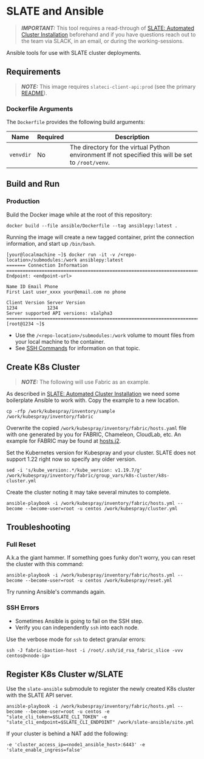# SLATE and Ansible

> **_IMPORTANT:_** This tool requires a read-through of [SLATE: Automated Cluster Installation](https://slateci.io/docs/cluster/automated/prerequisites.html) beforehand and if you have questions reach out to the team via SLACK, in an email, or during the working-sessions.

Ansible tools for use with SLATE cluster deployments.

## Requirements

> **_NOTE:_** This image requires `slateci-client-api:prod` (see the primary [README](/README.md)).

### Dockerfile Arguments

The `Dockerfile` provides the following build arguments:

| Name      | Required | Description                                                                                         |
|-----------|----------|-----------------------------------------------------------------------------------------------------|
| `venvdir` | No       | The directory for the virtual Python environment If not specified this will be set to `/root/venv`. |

## Build and Run

### Production

Build the Docker image while at the root of this repository:

```shell
docker build --file ansible/Dockerfile --tag ansiblepy:latest .
```

Running the image will create a new tagged container, print the connection information, and start up `/bin/bash`.

```shell
[your@localmachine ~]$ docker run -it -v /<repo-location>/submodules:/work ansiblepy:latest
======= Connection Information ========================================================================
Endpoint: <endpoint-url>

Name ID Email Phone
First Last user_xxxx your@email.com no phone

Client Version Server Version
1234           1234          
Server supported API versions: v1alpha3
=======================================================================================================
[root@1234 ~]$
```

* Use the `/<repo-location>/submodules:/work` volume to mount files from your local machine to the container.
* See [SSH Commands](/README.md#ssh-commands) for information on that topic.

## Create K8s Cluster

> **_NOTE:_** The following will use Fabric as an example.

As described in [SLATE: Automated Cluster Installation](https://slateci.io/docs/cluster/automated/prerequisites.html) we need some boilerplate Ansible to work with. Copy the example to a new location.

```shell
cp -rfp /work/kubespray/inventory/sample /work/kubespray/inventory/fabric
```

Overwrite the copied `/work/kubespray/inventory/fabric/hosts.yaml` file with one generated by you for FABRIC, Chameleon, CloudLab, etc. An example for FABRIC may be found at [hosts.j2](https://github.com/adamhgriffith-uofu/fabric-testbed-api/blob/main/ansible/hosts.j2).

Set the Kubernetes version for Kubespray and your cluster. SLATE does not support 1.22 right now so specify any older version.

```shell
sed -i 's/kube_version:.*/kube_version: v1.19.7/g' /work/kubespray/inventory/fabric/group_vars/k8s-cluster/k8s-cluster.yml
```

Create the cluster noting it may take several minutes to complete.

```shell
ansible-playbook -i /work/kubespray/inventory/fabric/hosts.yml --become --become-user=root -u centos /work/kubespray/cluster.yml
```
## Troubleshooting

### Full Reset

A.k.a the giant hammer. If something goes funky don't worry, you can reset the cluster with this command:

```shell
ansible-playbook -i /work/kubespray/inventory/fabric/hosts.yml --become --become-user=root -u centos /work/kubespray/reset.yml
```

Try running Ansible's commands again.

### SSH Errors

* Sometimes Ansible is going to fail on the SSH step.
* Verify you can independently `ssh` into each node.

Use the verbose mode for `ssh` to detect granular errors:

```shell
ssh -J fabric-bastion-host -i /root/.ssh/id_rsa_fabric_slice -vvv centos@<node-ip>
```

## Register K8s Cluster w/SLATE

Use the `slate-ansible` submodule to register the newly created K8s cluster with the SLATE API server.

```shell
ansible-playbook -i /work/kubespray/inventory/fabric/hosts.yml --become --become-user=root -u centos -e "slate_cli_token=$SLATE_CLI_TOKEN" -e "slate_cli_endpoint=$SLATE_CLI_ENDPOINT" /work/slate-ansible/site.yml
```

If your cluster is behind a NAT add the following:

```shell
-e 'cluster_access_ip=<node1_ansible_host>:6443' -e 'slate_enable_ingress=false'
```